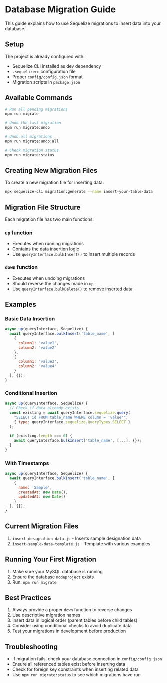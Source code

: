 # Database Migration Guide

This guide explains how to use Sequelize migrations to insert data into your database.

## Setup

The project is already configured with:
- Sequelize CLI installed as dev dependency
- `.sequelizerc` configuration file
- Proper `config/config.json` format
- Migration scripts in `package.json`

## Available Commands

```bash
# Run all pending migrations
npm run migrate

# Undo the last migration
npm run migrate:undo

# Undo all migrations
npm run migrate:undo:all

# Check migration status
npm run migrate:status
```

## Creating New Migration Files

To create a new migration file for inserting data:

```bash
npx sequelize-cli migration:generate --name insert-your-table-data
```

## Migration File Structure

Each migration file has two main functions:

### `up` function
- Executes when running migrations
- Contains the data insertion logic
- Use `queryInterface.bulkInsert()` to insert multiple records

### `down` function  
- Executes when undoing migrations
- Should reverse the changes made in `up`
- Use `queryInterface.bulkDelete()` to remove inserted data

## Examples

### Basic Data Insertion

```javascript
async up(queryInterface, Sequelize) {
  await queryInterface.bulkInsert('table_name', [
    {
      column1: 'value1',
      column2: 'value2'
    },
    {
      column1: 'value3', 
      column2: 'value4'
    }
  ], {});
}
```

### Conditional Insertion

```javascript
async up(queryInterface, Sequelize) {
  // Check if data already exists
  const existing = await queryInterface.sequelize.query(
    "SELECT id FROM table_name WHERE column = 'value'",
    { type: queryInterface.sequelize.QueryTypes.SELECT }
  );
  
  if (existing.length === 0) {
    await queryInterface.bulkInsert('table_name', [...], {});
  }
}
```

### With Timestamps

```javascript
async up(queryInterface, Sequelize) {
  await queryInterface.bulkInsert('table_name', [
    {
      name: 'Sample',
      createdAt: new Date(),
      updatedAt: new Date()
    }
  ], {});
}
```

## Current Migration Files

1. `insert-designation-data.js` - Inserts sample designation data
2. `insert-sample-data-template.js` - Template with various examples

## Running Your First Migration

1. Make sure your MySQL database is running
2. Ensure the database `nodeproject` exists
3. Run: `npm run migrate`

## Best Practices

1. Always provide a proper `down` function to reverse changes
2. Use descriptive migration names
3. Insert data in logical order (parent tables before child tables)
4. Consider using conditional checks to avoid duplicate data
5. Test your migrations in development before production

## Troubleshooting

- If migration fails, check your database connection in `config/config.json`
- Ensure all referenced tables exist before inserting data
- Check for foreign key constraints when inserting related data
- Use `npm run migrate:status` to see which migrations have run
